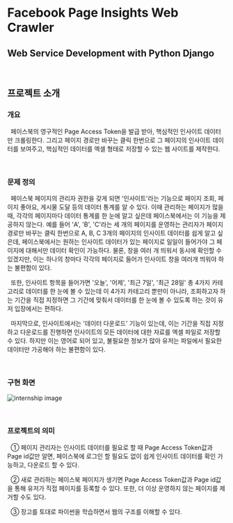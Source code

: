 Facebook Page Insights Web Crawler
==================================

Web Service Development with Python Django
--------------------------------------------------

<br/>

## 프로젝트 소개

### 개요

&nbsp;&nbsp;페이스북의 영구적인 Page Access Token을 발급 받아, 핵심적인 인사이트 데이터만 크롤링한다. 그리고 페이지 경로만 바꾸는 클릭 한번으로 그 페이지의 인사이트 데이터를 보여주고, 핵심적인 데이터를 엑셀 형태로 저장할 수 있는 웹 사이트를 제작한다.

<br/>

### 문제 정의

&nbsp;&nbsp;페이스북 페이지의 관리자 권한을 갖게 되면 '인사이트'라는 기능으로 페이지 조회, 페이지 좋아요, 게시물 도달 등의 데이터 통계를 알 수 있다. 이때 관리하는 페이지가 많을 때, 각각의 페이지마다 데이터 통계를 한 눈에 알고 싶은데 페이스북에서는 이 기능을 제공하지 않는다. 예를 들어 'A', 'B', 'C'라는 세 개의 페이지를 운영하는 관리자가 페이지 경로만 바꾸는 클릭 한번으로 A, B, C 3개의 페이지의 인사이트 데이터를 쉽게 알고 싶은데, 페이스북에서는 원하는 인사이트 데이터가 있는 페이지로 일일이 들어가야 그 페이지에 대해서만 데이터 확인이 가능하다. 물론, 창을 여러 개 띄워서 동시에 확인할 수 있겠지만, 이는 하나의 창마다 각각의 페이지로 들어가 인사이트 창을 여러개 띄워야 하는 불편함이 있다.

&nbsp;&nbsp;또한, 인사이트 항목을 들어가면 '오늘', '어제', '최근 7일', '최근 28일' 총 4가지 카테고리로 데이터를 한 눈에 볼 수 있는데 이 4가지 카테고리 뿐만이 아니라, 조회하고자 하는 기간을 직접 지정하면 그 기간에 맞춰서 데이터를 한 눈에 볼 수 있도록 하는 것이 유저 입장에서는 편하다.

&nbsp;&nbsp;마지막으로, 인사이트에서는 '데이터 다운로드' 기능이 있는데, 이는 기간을 직접 지정하고 다운로드를 진행하면 인사이트의 모든 데이터에 대한 자료를 엑셀 파일로 저장할 수 있다. 하지만 이는 영어로 되어 있고, 불필요한 정보가 많아 유저는 파일에서 필요한 데이터만 가공해야 하는 불편함이 있다.

<br/>

### 구현 화면

![internship image](https://user-images.githubusercontent.com/41741539/59978077-7f8cf500-9613-11e9-8cac-994f6542fde0.png)

<br/>

### 프로젝트의 의미

&nbsp;&nbsp;① 페이지 관리자는 인사이트 데이터를 필요로 할 때 Page Access Token값과 Page id값만 알면, 페이스북에 로그인 할 필요도 없이 쉽게 인사이트 데이터를 확인 가능하고, 다운로드 할 수 있다.

&nbsp;&nbsp;② 새로 관리하는 페이스북 페이지가 생기면 Page Access Token값과 Page id값을 통해 유저가 직접 페이지를 등록할 수 있다. 또한, 더 이상 운영하지 않는 페이지를 제거할 수도 있다.

&nbsp;&nbsp;③ 장고를 토대로 파이썬을 학습하면서 웹의 구조를 이해할 수 있다.

<br/>
